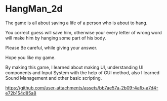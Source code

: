 # HangMan_2d
The game is all about saving a life of a person who is about to hang.

You correct guess will save him, otherwise your every letter of wrong word will make him by hanging some part of his body.

Please Be careful, while giving your answer.

Hope you like my game.

By making this game, I learned about making UI, understanding UI components and Input System with the help of GUI method, also I learned Sound Management and other basic scripting.

https://github.com/user-attachments/assets/bb7ae57a-2b09-4afb-a7d4-e72b154d85a8
